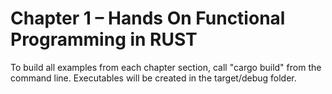 # Chapter 1 – Hands On Functional Programming in RUST
To build all examples from each chapter section, call "cargo build" from the command line. Executables will be created in the target/debug folder.



